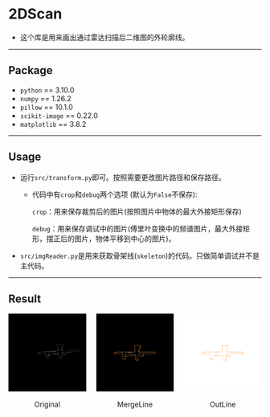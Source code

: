 # 2DScan

- 这个库是用来画出通过雷达扫描后二维图的外轮廓线。

---

## Package

 - `python` == 3.10.0
 - `numpy` == 1.26.2
 - `pillow` == 10.1.0
 - `scikit-image` == 0.22.0
 - `matplotlib` == 3.8.2

---

## Usage

 - 运行`src/transform.py`即可。按照需要更改图片路径和保存路径。
    
    - 代码中有`crop`和`debug`两个选项 (默认为`False`不保存):
        
        `crop`：用来保存裁剪后的图片(按照图片中物体的最大外接矩形保存)

        `debug`：用来保存调试中的图片(傅里叶变换中的频谱图片，最大外接矩形，摆正后的图片，物体平移到中心的图片)。
        
        

 - `src/imgReader.py`是用来获取骨架线(`skeleton`)的代码。只做简单调试并不是主代码。

---

## Result
<div style="display: flex; justify-content: center; align-items: center; gap: 20px;">
  <div style="text-align: center;">
    <img src="/img/img2.jpg" alt="Original Image" style="width: 200px;">
    <p>Original</p>
  </div>
  <div style="text-align: center;">
    <img src="/result/mergeLine.png" alt="MergeLine Image" style="width: 200px;">
    <p>MergeLine</p>
  </div>
  <div style="text-align: center;">
    <img src="/result/outLine.png" alt="OutLine Image" style="width: 200px;">
    <p>OutLine</p>
  </div>
</div>
